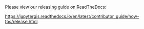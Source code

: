 Please view our releasing guide on ReadTheDocs:

<https://jupytergis.readthedocs.io/en/latest/contributor_guide/how-tos/release.html>
